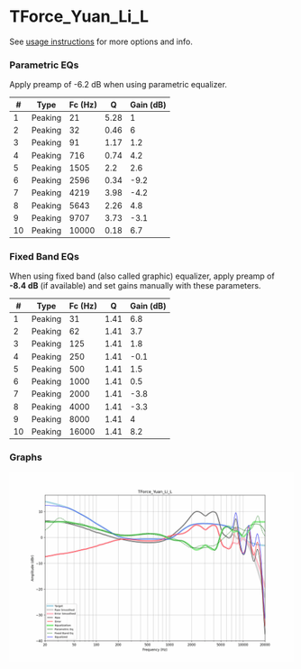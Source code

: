 # TForce_Yuan_Li_L
See [usage instructions](https://github.com/jaakkopasanen/AutoEq#usage) for more options and info.

### Parametric EQs
Apply preamp of -6.2 dB when using parametric equalizer.

|   # | Type    |   Fc (Hz) |    Q |   Gain (dB) |
|-----|---------|-----------|------|-------------|
|   1 | Peaking |        21 | 5.28 |         1   |
|   2 | Peaking |        32 | 0.46 |         6   |
|   3 | Peaking |        91 | 1.17 |         1.2 |
|   4 | Peaking |       716 | 0.74 |         4.2 |
|   5 | Peaking |      1505 | 2.2  |         2.6 |
|   6 | Peaking |      2596 | 0.34 |        -9.2 |
|   7 | Peaking |      4219 | 3.98 |        -4.2 |
|   8 | Peaking |      5643 | 2.26 |         4.8 |
|   9 | Peaking |      9707 | 3.73 |        -3.1 |
|  10 | Peaking |     10000 | 0.18 |         6.7 |

### Fixed Band EQs
When using fixed band (also called graphic) equalizer, apply preamp of **-8.4 dB** (if available) and set gains manually with these parameters.

|   # | Type    |   Fc (Hz) |    Q |   Gain (dB) |
|-----|---------|-----------|------|-------------|
|   1 | Peaking |        31 | 1.41 |         6.8 |
|   2 | Peaking |        62 | 1.41 |         3.7 |
|   3 | Peaking |       125 | 1.41 |         1.8 |
|   4 | Peaking |       250 | 1.41 |        -0.1 |
|   5 | Peaking |       500 | 1.41 |         1.5 |
|   6 | Peaking |      1000 | 1.41 |         0.5 |
|   7 | Peaking |      2000 | 1.41 |        -3.8 |
|   8 | Peaking |      4000 | 1.41 |        -3.3 |
|   9 | Peaking |      8000 | 1.41 |         4   |
|  10 | Peaking |     16000 | 1.41 |         8.2 |

### Graphs
![](./TForce_Yuan_Li_L.png)
